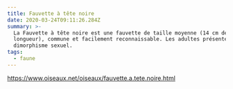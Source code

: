 ```yaml
---
title: Fauvette à tête noire
date: 2020-03-24T09:11:26.284Z
summary: >-
  La Fauvette à tête noire est une fauvette de taille moyenne (14 cm de
  longueur), commune et facilement reconnaissable. Les adultes présentent un
  dimorphisme sexuel.
tags:
  - faune
---
```

<https://www.oiseaux.net/oiseaux/fauvette.a.tete.noire.html>